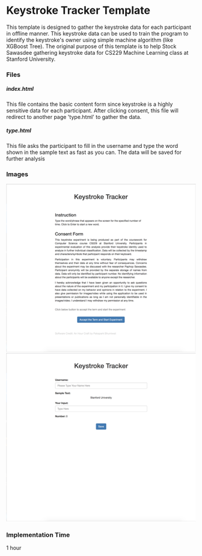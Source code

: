 # Keystroke Tracker Template

This template is designed to gather the keystroke data for each participant in offline manner. This keystroke data can be used to train the program to identify the keystroke's owner using simple machine algorithm (like XGBoost Tree). The original purpose of this template is to help Stock Sawasdee gathering keystroke data for CS229 Machine Learning class at Stanford University.

### Files

##### index.html

This file contains the basic content form since keystroke is a highly sensitive data for each participant. After clicking consent, this file will redirect to another page 'type.html' to gather the data.

##### type.html

This file asks the participant to fill in the username and type the word shown in the sample text as fast as you can. The data will be saved for further analysis

### Images

![alt text](./consent-form.png)
![alt text](./data-entry.png)

### Implementation Time

1 hour
